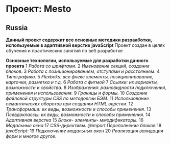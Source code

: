 # Проект: Mesto

## **Russia**

**Данный проект содержит все основные методики разрааботки, используемые в адаптивной верстке** 
                            **javaScript**
Проект создан в целях обучения и практических занятий по веб разработке

**Основные технологии, используемые для разработки данного проекта**
1 _Работа со шрифтами_.
2 _Именование секций, создание блоков_.
3 _Работа с позиционированием, отступами и расстоянием_.
4 _Типографика._
5 _Flexboks: все флекс элементы, позиционирование, карточки, разметка и т.д._
6 _Работа с фигмой_
7 _Ссылки: их варианты, возможности и свойства._
8 _Изображения: разновидности подключения, применения и использования._
9 _Границы и формы._
10 _Создание файловой структуры CSS по методолгии БЭМ._
11 _Использование семантических оборотов при создании HTML верстки._
12 _Трансформаци: их виды, возможности и способы применения._
13 _Псевдоклассы: их виды, возможности и способы применения._
14 _Адаптивная верстка_
15 _Блоки- элементы- ммодификаторы._
16 _Модальные окна_
17 _CSS-директивы. @import Переполнение блоков_
18 _javaScript:_
19 _Подключение модальных окон_
20 _Реализация валидации форм и многое другое._

